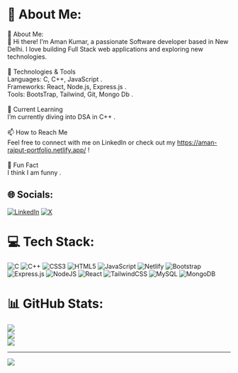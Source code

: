 # 💫 About Me:
💫 About Me:<br>👋 Hi there! I’m Aman Kumar, a passionate Software developer based in New Delhi. I love building Full Stack web applications and exploring new technologies.<br><br>🔧 Technologies & Tools<br>Languages: C, C++, JavaScript .<br>Frameworks: React, Node.js, Express.js .<br>Tools: BootsTrap, Tailwind, Git, Mongo Db .<br><br>🌱 Current Learning<br>I’m currently diving into DSA in C++ .<br><br>📫 How to Reach Me<br>Feel free to connect with me on LinkedIn or check out my https://aman-rajput-portfolio.netlify.app/ !<br><br>🌟 Fun Fact<br>I think I am funny .


## 🌐 Socials:
[![LinkedIn](https://img.shields.io/badge/LinkedIn-%230077B5.svg?logo=linkedin&logoColor=white)](https://linkedin.com/in/aman-kumar-910843327/) [![X](https://img.shields.io/badge/X-black.svg?logo=X&logoColor=white)](https://x.com/Aman_Singh_2004) 

# 💻 Tech Stack:
![C](https://img.shields.io/badge/c-%2300599C.svg?style=for-the-badge&logo=c&logoColor=white) ![C++](https://img.shields.io/badge/c++-%2300599C.svg?style=for-the-badge&logo=c%2B%2B&logoColor=white) ![CSS3](https://img.shields.io/badge/css3-%231572B6.svg?style=for-the-badge&logo=css3&logoColor=white) ![HTML5](https://img.shields.io/badge/html5-%23E34F26.svg?style=for-the-badge&logo=html5&logoColor=white) ![JavaScript](https://img.shields.io/badge/javascript-%23323330.svg?style=for-the-badge&logo=javascript&logoColor=%23F7DF1E) ![Netlify](https://img.shields.io/badge/netlify-%23000000.svg?style=for-the-badge&logo=netlify&logoColor=#00C7B7) ![Bootstrap](https://img.shields.io/badge/bootstrap-%238511FA.svg?style=for-the-badge&logo=bootstrap&logoColor=white) ![Express.js](https://img.shields.io/badge/express.js-%23404d59.svg?style=for-the-badge&logo=express&logoColor=%2361DAFB) ![NodeJS](https://img.shields.io/badge/node.js-6DA55F?style=for-the-badge&logo=node.js&logoColor=white) ![React](https://img.shields.io/badge/react-%2320232a.svg?style=for-the-badge&logo=react&logoColor=%2361DAFB) ![TailwindCSS](https://img.shields.io/badge/tailwindcss-%2338B2AC.svg?style=for-the-badge&logo=tailwind-css&logoColor=white) ![MySQL](https://img.shields.io/badge/mysql-4479A1.svg?style=for-the-badge&logo=mysql&logoColor=white) ![MongoDB](https://img.shields.io/badge/MongoDB-%234ea94b.svg?style=for-the-badge&logo=mongodb&logoColor=white)
# 📊 GitHub Stats:
![](https://github-readme-stats.vercel.app/api?username=iamAmanrajput&theme=dark&hide_border=false&include_all_commits=false&count_private=false)<br/>
![](https://github-readme-streak-stats.herokuapp.com/?user=iamAmanrajput&theme=dark&hide_border=false)<br/>
![](https://github-readme-stats.vercel.app/api/top-langs/?username=iamAmanrajput&theme=dark&hide_border=false&include_all_commits=false&count_private=false&layout=compact)

---
[![](https://visitcount.itsvg.in/api?id=iamAmanrajput&icon=1&color=0)](https://visitcount.itsvg.in)

<!-- Proudly created with GPRM ( https://gprm.itsvg.in ) -->

